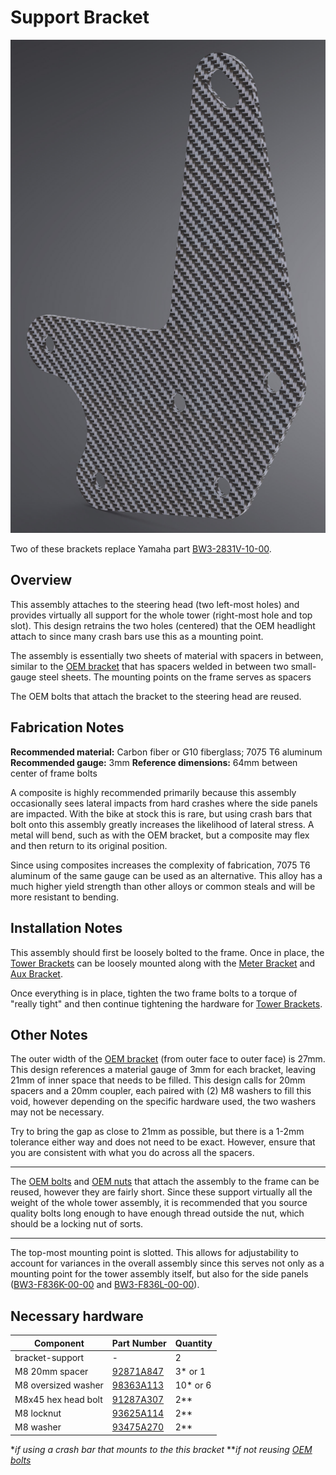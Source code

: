 # Support Bracket

![Support Bracket](images/v07/bracket-support.jpg)

Two of these brackets replace Yamaha part [BW3-2831V-10-00](https://yamaha-motor.com/parts/diagram/10635215/242410301?partNumber=BW32831V1000).

## Overview

This assembly attaches to the steering head (two left-most holes) and provides virtually all support for the whole tower (right-most hole and top slot). This design retrains the two holes (centered) that the OEM headlight attach to since many crash bars use this as a mounting point.

The assembly is essentially two sheets of material with spacers in between, similar to the [OEM bracket](https://yamaha-motor.com/parts/diagram/10635215/242410301?partNumber=BW32831V1000) that has spacers welded in between two small-gauge steel sheets. The mounting points on the frame serves as spacers 

The OEM bolts that attach the bracket to the steering head are reused.

## Fabrication Notes

**Recommended material:** Carbon fiber or G10 fiberglass; 7075 T6 aluminum 
**Recommended gauge:** 3mm
**Reference dimensions:** 64mm between center of frame bolts

A composite is highly recommended primarily because this assembly occasionally sees lateral impacts from hard crashes where the side panels are impacted. With the bike at stock this is rare, but using crash bars that bolt onto this assembly greatly increases the likelihood of lateral stress. A metal will bend, such as with the OEM bracket, but a composite may flex and then return to its original position.

Since using composites increases the complexity of fabrication, 7075 T6 aluminum of the same gauge can be used as an alternative. This alloy has a much higher yield strength than other alloys or common steals and will be more resistant to bending.

## Installation Notes

This assembly should first be loosely bolted to the frame. Once in place, the [Tower Brackets](https://github.com/random1781/Tenere700/tree/main/tower/bracket-tower) can be loosely mounted along with the [Meter Bracket](https://github.com/random1781/Tenere700/tree/main/tower/bracket-meter) and [Aux Bracket](https://github.com/random1781/Tenere700/tree/main/tower/bracket-aux).

Once everything is in place, tighten the two frame bolts to a torque of "really tight" and then continue tightening the hardware for [Tower Brackets](https://github.com/random1781/Tenere700/tree/main/tower/bracket-tower).

## Other Notes

The outer width of the [OEM bracket](https://yamaha-motor.com/parts/diagram/10635215/242410301?partNumber=BW32831V1000) (from outer face to outer face) is 27mm. This design references a material gauge of 3mm for each bracket, leaving 21mm of inner space that needs to be filled. This design calls for 20mm spacers and a 20mm coupler, each paired with (2) M8 washers to fill this void, however depending on the specific hardware used, the two washers may not be necessary.

Try to bring the gap as close to 21mm as possible, but there is a 1-2mm tolerance either way and does not need to be exact. However, ensure that you are consistent with what you do across all the spacers.

---

The [OEM bolts](https://yamaha-motor.com/parts/diagram/10635215/242410301?partNumber=BW3283360000) and [OEM nuts](https://yamaha-motor.com/parts/diagram/10635215/242410301?partNumber=901760800900) that attach the assembly to the frame can be reused, however they are fairly short. Since these support virtually all the weight of the whole tower assembly, it is recommended that you source quality bolts long enough to have enough thread outside the nut, which should be a locking nut of sorts.

---

The top-most mounting point is slotted. This allows for adjustability to account for variances in the overall assembly since this serves not only as a mounting point for the tower assembly itself, but also for the side panels ([BW3-F836K-00-00](https://yamaha-motor.com/parts/diagram/10635215/242410301?partNumber=BW3F836K0000) and [BW3-F836L-00-00](https://yamaha-motor.com/parts/diagram/10635215/242410301?partNumber=BW3F836L0000)).

## Necessary hardware

|Component|Part Number|Quantity|
|--|--|--|
|bracket-support|-|2|
|M8 20mm spacer|[92871A847](https://www.mcmaster.com/catalog/129/3668/92871A847)|3\* or 1|
|M8 oversized washer|[98363A113](https://www.mcmaster.com/98363A113/)|10\* or 6|
|M8x45 hex head bolt|[91287A307](https://www.mcmaster.com/91287A307/)|2\*\*|
|M8 locknut|[93625A114](https://www.mcmaster.com/93625A114)|2\*\*|
|M8 washer|[93475A270](https://www.mcmaster.com/93475A270/)|2\*\*|

\**if using a crash bar that mounts to the this bracket*
\*\**if not reusing [OEM bolts](https://yamaha-motor.com/parts/diagram/10635215/242410301?partNumber=BW3283360000)*